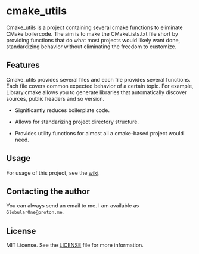 # cmake_utils

Cmake_utils is a project containing several cmake functions to eliminate CMake boilercode.
The aim is to make the CMakeLists.txt file short by providing functions that do what most projects would likely want done, standardizing behavior without eliminating the freedom to customize.

## Features

Cmake_utils provides several files and each file provides several functions. Each file covers common expected behavior of a certain topic. For example, Library.cmake allows you to generate libraries that automatically discover sources, public headers and so version.

 - Significantly reduces boilerplate code.

 - Allows for standarizing project directory structure.

 - Provides utility functions for almost all a cmake-based project would need.

## Usage

For usage of this project, see the [wiki](https://github.com/GlobularOne/cmake_utils/wiki).

## Contacting the author

You can always send an email to me. I am available as `GlobularOne@proton.me`.

## License

MIT License. See the [LICENSE](https://github.com/GlobularOne/cmake_utils/blob/main/LICENSE) file for more information.
